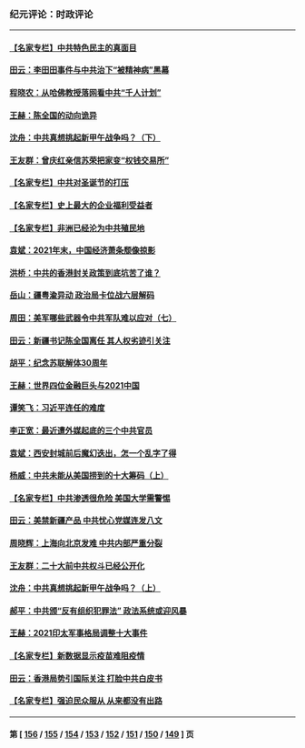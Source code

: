 ### 纪元评论：时政评论
---
#### [【名家专栏】中共特色民主的真面目](../../pages/nsc1025/n13462519.md) 
#### [田云：李田田事件与中共治下“被精神病”黑幕](../../pages/nsc1025/n13463912.md) 
#### [程晓农：从哈佛教授落网看中共“千人计划”](../../pages/nsc1025/n13463618.md) 
#### [王赫：陈全国的动向诡异](../../pages/nsc1025/n13463029.md) 
#### [沈舟：中共真想挑起新甲午战争吗？（下）](../../pages/nsc1025/n13463112.md) 
#### [王友群：曾庆红亲信苏荣把家变“权钱交易所”](../../pages/nsc1025/n13463003.md) 
#### [【名家专栏】中共对圣诞节的打压](../../pages/nsc1025/n13462720.md) 
#### [【名家专栏】史上最大的企业福利受益者](../../pages/nsc1025/n13460538.md) 
#### [【名家专栏】非洲已经沦为中共殖民地](../../pages/nsc1025/n13460616.md) 
#### [袁斌：2021年末，中国经济萧条颓像掠影](../../pages/nsc1025/n13462112.md) 
#### [洪桥：中共的香港封关政策到底坑苦了谁？](../../pages/nsc1025/n13461922.md) 
#### [岳山：疆粤渝异动 政治局卡位战六层解码](../../pages/nsc1025/n13461412.md) 
#### [周田：美军哪些武器令中共军队难以应对（七）](../../pages/nsc1025/n13460901.md) 
#### [田云：新疆书记陈全国离任 其人权劣迹引关注](../../pages/nsc1025/n13460255.md) 
#### [胡平：纪念苏联解体30周年](../../pages/nsc1025/n13460548.md) 
#### [王赫：世界四位金融巨头与2021中国](../../pages/nsc1025/n13460277.md) 
#### [谭笑飞：习近平连任的难度](../../pages/nsc1025/n13460424.md) 
#### [李正宽：最近遭外媒起底的三个中共官员](../../pages/nsc1025/n13460328.md) 
#### [袁斌：西安封城前后魔幻迭出，怎一个乱字了得](../../pages/nsc1025/n13460353.md) 
#### [杨威：中共未能从美国捞到的十大筹码（上）](../../pages/nsc1025/n13460195.md) 
#### [【名家专栏】中共渗透很危险 美国大学需警惕](../../pages/nsc1025/n13457990.md) 
#### [田云：美禁新疆产品 中共忧心党媒连发八文](../../pages/nsc1025/n13458813.md) 
#### [周晓辉：上海向北京发难 中共内部严重分裂](../../pages/nsc1025/n13458302.md) 
#### [王友群：二十大前中共权斗已经公开化](../../pages/nsc1025/n13458587.md) 
#### [沈舟：中共真想挑起新甲午战争吗？（上）](../../pages/nsc1025/n13456806.md) 
#### [郝平：中共颁“反有组织犯罪法” 政法系统或迎风暴](../../pages/nsc1025/n13458451.md) 
#### [王赫：2021印太军事格局调整十大事件](../../pages/nsc1025/n13457632.md) 
#### [【名家专栏】新数据显示疫苗难阻疫情](../../pages/nsc1025/n13457907.md) 
#### [田云：香港局势引国际关注 打脸中共白皮书](../../pages/nsc1025/n13456762.md) 
#### [【名家专栏】强迫民众服从 从来都没有出路](../../pages/nsc1025/n13456215.md) 

---
#### 第 [ [156](./156.md) / [155](./155.md) / [154](./154.md) / [153](./153.md) / [152](./152.md) / [151](./151.md) / [150](./150.md) / [149](./149.md) ] 页
